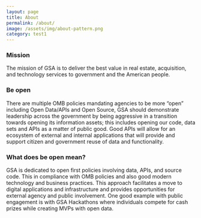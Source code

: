 ```yaml
---
layout: page
title: About
permalink: /about/
image: /assets/img/about-pattern.png
category: test1
---
```


### Mission

The mission of GSA is to deliver the best value in real estate, acquisition, and technology services to government and the American people.

### Be open

There are multiple OMB policies mandating agencies to be more “open” including Open Data/APIs and Open Source, GSA should demonstrate leadership across the government by being aggressive in a transition towards opening its information assets; this includes opening our code, data sets and APIs as a matter of public good. Good APIs will allow for an ecosystem of external and internal applications that will provide and support citizen and government reuse of data and functionality.

### What does be open mean?

GSA is dedicated to open first policies involving data, APIs, and source code. This in compliance with OMB policies and also good modern technology and business practices. This approach facilitates a move to digital applications and infrastructure and provides opportunities for external agency and public involvement. One good example with public engagement is with GSA Hackathons where individuals compete for cash prizes while creating MVPs with open data.
